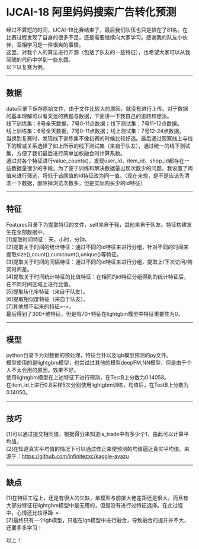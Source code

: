 # IJCAI-18 阿里妈妈搜索广告转化预测   
经过不算短的时间，IJCAI-18比赛结束了，最后我们队伍也只是排在了81名。在比赛过程发现了自身的很多不足，还是需要继续向大家学习。感谢我的队友小伙伴，互相学习是一件很爽的事情。  
这里，对我个人的算法进行开源（包括了队友的一些特征），也希望大家可以从我简陋的代码中学到一些东西。   
以下以复赛为例。  

---
## 数据   
data目录下保存原始文件，由于文件比较大的原因，就没有进行上传。对于数据的基本理解可以看天池的赛题与数据，下面讲一下我自己的思路和想法。   
线下训练集：6号全天数据，7号0-11点数据；线下测试集：7号11-12点数据。   
线上训练集：6号全天数据，7号0-11点数据；线上测试集：7号12-24点数据。     
当换到复赛时，发现线下训练集不像初赛的时候比较好选。最后通过观察线上与线下的增减关系选择了如上所示的线下测试集（来自于队友），通过统一的线下测试集，方便了我们最后进行简单加权融合时计算系数。     
通过对各个特征进行value_counts()，发现user_id，item_id，shop_id都存在一些数据量很少的字段。为了便于训练和解决数据量出现次数少的问题，我设置了阈值来进行筛选，将低于该阈值的id特征改为同一值。（现在来想，是不是应该先清洗一下数据，删除掉浏览次数多，但是实际购买少的id特征）   


---
## 特征   
Features目录下为提取特征的文件，self来自于我，其他来自于队友。特征构建发生在全部数据中。   
[1]提取时间特征：天，小时，分钟。     
[2]提取关于时间的统计特征：通过不同的id特征来进行分组，针对不同的时间来提取size(),count(),cumcount(),unique()等特征。       
[3]提取关于时间的间隔特征：通过不同的id特征来进行分组，提取上/下次访问/购买时间差。   
[4]提取关于时间统计特征的比值特征：在相同的id特征分组得到的统计特征后，在不同时间区域上进行比值。      
[5]提取转化率特征（来自于队友）。      
[6]提取相似度特征（来自于队友）。    
[7]其他想不起来的特征=-=。    
最后得到了300+维特征，但是有70+特征在lightgbm模型中特征重要性为0。   


---
## 模型   
python目录下为对数据的预处理，特征合并以及lgb模型预测的py文件。       
模型使用的是lightgbm模型，也尝试过其他的模型deepFM,NN模型，但是由于个人不太会用的原因，效果不好。     
使用lightgbm模型在上述特征下进行预测，在TestB上分数为0.14058。     
在item_id上进行0.8采样5次分别使用lightgbm训练，均值后，在TestB上分数为0.14050。    

---
## 技巧   

[1]可以通过提交相同值，根据得分来知道is_trade中有多少个1，由此可以计算平均值。     
[2]在知道真实平均值的情况下可以通过修正来使预测的均值逼近真实平均值。来源于：https://github.com/infinitezxc/kaggle-avazu      


---
## 缺点   

[1]在特征工程上，还是有很大的欠缺，单模型与前排大佬差距还是很大。而且有大部分特征在lightgbm模型中是无用的，但是没有进行过特征选择。在此过程中，心情还比较浮躁-=-      
[2]最终只有一个lgb模型，只能在lgb模型中进行融合，导致融合的提升并不大，还要多多学习！       
    
    
以上！
    
